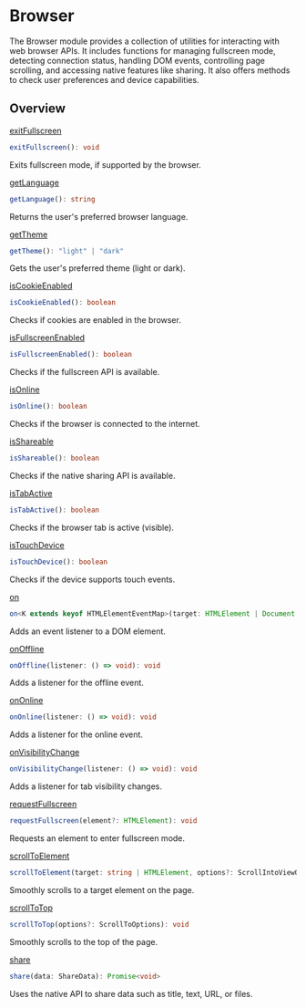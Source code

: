 # Browser

The Browser module provides a collection of utilities for interacting with web browser APIs. It includes functions for managing fullscreen mode, detecting connection status, handling DOM events, controlling page scrolling, and accessing native features like sharing. It also offers methods to check user preferences and device capabilities.

## Overview

[exitFullscreen](./exitFullscreen.md)
```typescript
exitFullscreen(): void
```
Exits fullscreen mode, if supported by the browser.

[getLanguage](./getLanguage.md)
```typescript
getLanguage(): string
```
Returns the user's preferred browser language.

[getTheme](./getTheme.md)
```typescript
getTheme(): "light" | "dark"
```
Gets the user's preferred theme (light or dark).

[isCookieEnabled](./isCookieEnabled.md)
```typescript
isCookieEnabled(): boolean
```
Checks if cookies are enabled in the browser.

[isFullscreenEnabled](./isFullscreenEnabled.md)
```typescript
isFullscreenEnabled(): boolean
```
Checks if the fullscreen API is available.

[isOnline](./isOnline.md)
```typescript
isOnline(): boolean
```
Checks if the browser is connected to the internet.

[isShareable](./isShareable.md)
```typescript
isShareable(): boolean
```
Checks if the native sharing API is available.

[isTabActive](./isTabActive.md)
```typescript
isTabActive(): boolean
```
Checks if the browser tab is active (visible).

[isTouchDevice](./isTouchDevice.md)
```typescript
isTouchDevice(): boolean
```
Checks if the device supports touch events.

[on](./on.md)
```typescript
on<K extends keyof HTMLElementEventMap>(target: HTMLElement | Document | Window, type: K, listener: (this: HTMLElement, ev: HTMLElementEventMap[K]) => any, options?: boolean | AddEventListenerOptions): void
```
Adds an event listener to a DOM element.

[onOffline](./onOffline.md)
```typescript
onOffline(listener: () => void): void
```
Adds a listener for the offline event.

[onOnline](./onOnline.md)
```typescript
onOnline(listener: () => void): void
```
Adds a listener for the online event.

[onVisibilityChange](./onVisibilityChange.md)
```typescript
onVisibilityChange(listener: () => void): void
```
Adds a listener for tab visibility changes.

[requestFullscreen](./requestFullscreen.md)
```typescript
requestFullscreen(element?: HTMLElement): void
```
Requests an element to enter fullscreen mode.

[scrollToElement](./scrollToElement.md)
```typescript
scrollToElement(target: string | HTMLElement, options?: ScrollIntoViewOptions): void
```
Smoothly scrolls to a target element on the page.

[scrollToTop](./scrollToTop.md)
```typescript
scrollToTop(options?: ScrollToOptions): void
```
Smoothly scrolls to the top of the page.

[share](./share.md)
```typescript
share(data: ShareData): Promise<void>
```
Uses the native API to share data such as title, text, URL, or files.